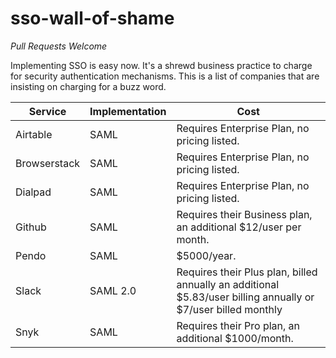 # sso-wall-of-shame

*Pull Requests Welcome*

Implementing SSO is easy now.  It's a shrewd business practice to charge for security authentication mechanisms.  This is a list of companies that are insisting on charging for a buzz word.

| Service|Implementation|Cost|
| --- |-------------| -----|
| Airtable | SAML | Requires Enterprise Plan, no pricing listed.
| Browserstack | SAML | Requires Enterprise Plan, no pricing listed.
| Dialpad | SAML | Requires Enterprise Plan, no pricing listed.
| Github | SAML | Requires their Business plan, an additional $12/user per month.
| Pendo | SAML | $5000/year.
| Slack | SAML 2.0 |Requires their Plus plan, billed annually an additional $5.83/user billing annually or $7/user billed monthly|
| Snyk | SAML | Requires their Pro plan, an additional $1000/month.

